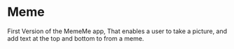 # Meme

First Version of the MemeMe app, That enables a user to take a picture, and add text at the top and bottom to from a meme.
